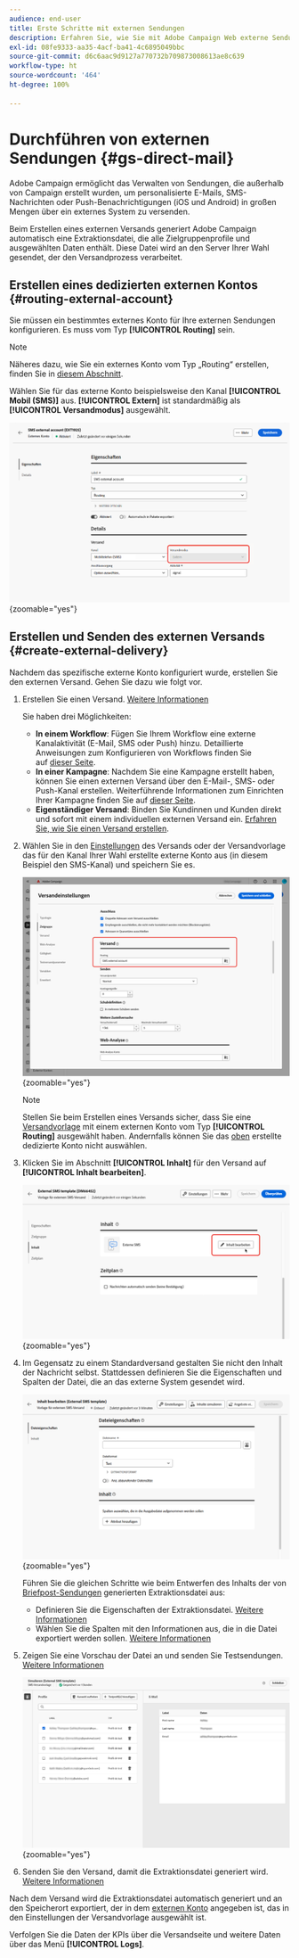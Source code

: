 ```yaml
---
audience: end-user
title: Erste Schritte mit externen Sendungen
description: Erfahren Sie, wie Sie mit Adobe Campaign Web externe Sendungen erstellen und durchführen.
exl-id: 08fe9333-aa35-4acf-ba41-4c6895049bbc
source-git-commit: d6c6aac9d9127a770732b709873008613ae8c639
workflow-type: ht
source-wordcount: '464'
ht-degree: 100%

---
```


# Durchführen von externen Sendungen {#gs-direct-mail}

Adobe Campaign ermöglicht das Verwalten von Sendungen, die außerhalb von Campaign erstellt wurden, um personalisierte E-Mails, SMS-Nachrichten oder Push-Benachrichtigungen (iOS und Android) in großen Mengen über ein externes System zu versenden.

<!--The supported channels are Email, Mobile (SMS), and Push (iOS and Android).-->

Beim Erstellen eines externen Versands generiert Adobe Campaign automatisch eine Extraktionsdatei, die alle Zielgruppenprofile und ausgewählten Daten enthält. Diese Datei wird an den Server Ihrer Wahl gesendet, der den Versandprozess verarbeitet.

## Erstellen eines dedizierten externen Kontos {#routing-external-account}

Sie müssen ein bestimmtes externes Konto für Ihre externen Sendungen konfigurieren. Es muss vom Typ **[!UICONTROL Routing]** sein.

>[!NOTE]
>
>Näheres dazu, wie Sie ein externes Konto vom Typ „Routing“ erstellen, finden Sie in [diesem Abschnitt](../administration/external-account.md#routing).

Wählen Sie für das externe Konto beispielsweise den Kanal **[!UICONTROL Mobil (SMS)]** aus. **[!UICONTROL Extern]** ist standardmäßig als **[!UICONTROL Versandmodus]** ausgewählt.

![Konfiguration des Versandmodus des externen Kontos](../administration/assets/external-account-delivery-mode.png){zoomable="yes"}

## Erstellen und Senden des externen Versands {#create-external-delivery}

Nachdem das spezifische externe Konto konfiguriert wurde, erstellen Sie den externen Versand. Gehen Sie dazu wie folgt vor.

1. Erstellen Sie einen Versand. [Weitere Informationen](create-deliveries.md)

   Sie haben drei Möglichkeiten:

   * **In einem Workflow**: Fügen Sie Ihrem Workflow eine externe Kanalaktivität (E-Mail, SMS oder Push) hinzu. Detaillierte Anweisungen zum Konfigurieren von Workflows finden Sie auf [dieser Seite](../workflows/gs-workflow-creation.md).
   * **In einer Kampagne**: Nachdem Sie eine Kampagne erstellt haben, können Sie einen externen Versand über den E-Mail-, SMS- oder Push-Kanal erstellen. Weiterführende Informationen zum Einrichten Ihrer Kampagne finden Sie auf [dieser Seite](../campaigns/gs-campaigns.md).
   * **Eigenständiger Versand**: Binden Sie Kundinnen und Kunden direkt und sofort mit einem individuellen externen Versand ein. [Erfahren Sie, wie Sie einen Versand erstellen](../msg/gs-deliveries.md).

1. Wählen Sie in den [Einstellungen](../advanced-settings/delivery-settings.md) des Versands oder der Versandvorlage das für den Kanal Ihrer Wahl erstellte externe Konto aus (in diesem Beispiel den SMS-Kanal) und speichern Sie es.

   ![Konfiguration des Routings des externen Versands](assets/external-delivery-routing.png){zoomable="yes"}

   >[!NOTE]
   >
   >Stellen Sie beim Erstellen eines Versands sicher, dass Sie eine [Versandvorlage](delivery-template.md) mit einem externen Konto vom Typ **[!UICONTROL Routing]** ausgewählt haben. Andernfalls können Sie das [oben](#routing-external-account) erstellte dedizierte Konto nicht auswählen.

1. Klicken Sie im Abschnitt **[!UICONTROL Inhalt]** für den Versand auf **[!UICONTROL Inhalt bearbeiten]**.

   ![Bearbeiten von Inhalt im externen Versand](assets/external-delivery-edit-content.png){zoomable="yes"}

1. Im Gegensatz zu einem Standardversand gestalten Sie nicht den Inhalt der Nachricht selbst. Stattdessen definieren Sie die Eigenschaften und Spalten der Datei, die an das externe System gesendet wird.

   ![Konfiguration der Dateieigenschaften für den externen Versand](assets/external-delivery-file-properties.png){zoomable="yes"}

   Führen Sie die gleichen Schritte wie beim Entwerfen des Inhalts der von [Briefpost-Sendungen](../direct-mail/content-direct-mail.md) generierten Extraktionsdatei aus:

   * Definieren Sie die Eigenschaften der Extraktionsdatei. [Weitere Informationen](../direct-mail/content-direct-mail.md#properties)
   * Wählen Sie die Spalten mit den Informationen aus, die in die Datei exportiert werden sollen. [Weitere Informationen](../direct-mail/content-direct-mail.md#content)

1. Zeigen Sie eine Vorschau der Datei an und senden Sie Testsendungen<!--not in UI right now - to check-->. [Weitere Informationen](../direct-mail/send-direct-mail.md#preview-dm)

   ![Simulieren des externen Versands](assets/external-delivery-simulate.png){zoomable="yes"}

1. Senden Sie den Versand, damit die Extraktionsdatei generiert wird. [Weitere Informationen](../direct-mail/send-direct-mail.md#send-dm)

Nach dem Versand wird die Extraktionsdatei automatisch generiert und an den Speicherort exportiert, der in dem [externen Konto](../administration/external-account.md#create-ext-account) angegeben ist, das in den Einstellungen der Versandvorlage ausgewählt ist.

Verfolgen Sie die Daten der KPIs über die Versandseite und weitere Daten über das Menü **[!UICONTROL Logs]**.